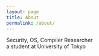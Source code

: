 ```yaml
---
layout: page
title: About
permalink: /about/
---
```


Security, OS, Compiler Researcher   
a student at University of Tokyo
